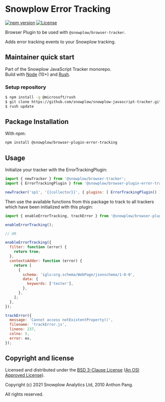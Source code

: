 # Snowplow Error Tracking

[![npm version][npm-image]][npm-url]
[![License][license-image]](LICENSE)

Browser Plugin to be used with `@snowplow/browser-tracker`.

Adds error tracking events to your Snowplow tracking.

## Maintainer quick start

Part of the Snowplow JavaScript Tracker monorepo.  
Build with [Node](https://nodejs.org/en/) (10+) and [Rush](https://rushjs.io/).

### Setup repository

```bash
$ npm install -g @microsoft/rush 
$ git clone https://github.com/snowplow/snowplow-javascript-tracker.git
$ rush update
```

## Package Installation

With npm:

```bash
npm install @snowplow/browser-plugin-error-tracking
```

## Usage

Initialize your tracker with the ErrorTrackingPlugin:

```js
import { newTracker } from '@snowplow/browser-tracker';
import { ErrorTrackingPlugin } from '@snowplow/browser-plugin-error-tracking';

newTracker('sp1', '{{collector}}', { plugins: [ ErrorTrackingPlugin() ] }); // Also stores reference at module level
```

Then use the available functions from this package to track to all trackers which have been initialized with this plugin:

```js
import { enableErrorTracking, trackError } from '@snowplow/browser-plugin-error-tracking';

enableErrorTracking();

// OR

enableErrorTracking({
  filter: function (error) {
    return true;
  },
  contextsAdder: function (error) {
    return [
      {
        schema: 'iglu:org.schema/WebPage/jsonschema/1-0-0',
        data: {
          keywords: ['tester'],
        },
      },
    ];
  },
});

trackError({
  message: 'Cannot access notExistentProperty()',
  filename: 'trackError.js',
  lineno: 237,
  colno: 5,
  error: ex,
});

```

## Copyright and license

Licensed and distributed under the [BSD 3-Clause License](LICENSE) ([An OSI Approved License][osi]).

Copyright (c) 2021 Snowplow Analytics Ltd, 2010 Anthon Pang.

All rights reserved.

[npm-url]: https://www.npmjs.com/package/@snowplow/browser-plugin-error-tracking
[npm-image]: https://img.shields.io/npm/v/@snowplow/browser-plugin-error-tracking
[docs]: https://docs.snowplowanalytics.com/docs/collecting-data/collecting-from-own-applications/javascript-tracker/
[osi]: https://opensource.org/licenses/BSD-3-Clause
[license-image]: https://img.shields.io/npm/l/@snowplow/browser-plugin-error-tracking
